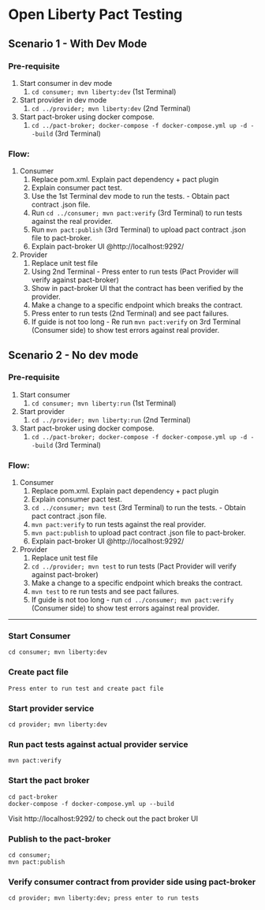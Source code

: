 # Open Liberty Pact Testing

## Scenario 1 - With Dev Mode
### Pre-requisite
1. Start consumer in dev mode
    1. `cd consumer; mvn liberty:dev` (1st Terminal)
1. Start provider in dev mode
    1. `cd ../provider; mvn liberty:dev` (2nd Terminal)
1. Start pact-broker using docker compose. 
    1. `cd ../pact-broker; docker-compose -f docker-compose.yml up -d --build` (3rd Terminal)
    
### Flow:    
1. Consumer
    1. Replace pom.xml. Explain pact dependency + pact plugin
    1. Explain consumer pact test.
    1. Use the 1st Terminal dev mode to run the tests. - Obtain pact contract .json file.
    1. Run `cd ../consumer; mvn pact:verify` (3rd Terminal) to run tests against the real provider.
    1. Run `mvn pact:publish` (3rd Terminal) to  upload pact contract .json file to pact-broker.
    1. Explain pact-broker UI @http://localhost:9292/
1. Provider
    1. Replace unit test file
    1. Using 2nd Terminal - Press enter to run tests (Pact Provider will verify against pact-broker)
    1. Show in pact-broker UI that the contract has been verified by the provider.
    1. Make a change to a specific endpoint which breaks the contract.
    1. Press enter to run tests (2nd Terminal) and see pact failures.
    1. If guide is not too long - Re run `mvn pact:verify` on 3rd Terminal (Consumer side) to show test errors against real provider.     

## Scenario 2 - No dev mode
### Pre-requisite
1. Start consumer
    1. `cd consumer; mvn liberty:run` (1st Terminal)
1. Start provider
    1. `cd ../provider; mvn liberty:run` (2nd Terminal)
1. Start pact-broker using docker compose. 
    1. `cd ../pact-broker; docker-compose -f docker-compose.yml up -d --build` (3rd Terminal)
    
### Flow:  
1. Consumer
    1. Replace pom.xml. Explain pact dependency + pact plugin
    1. Explain consumer pact test.
    1. `cd ../consumer; mvn test` (3rd Terminal) to run the tests. - Obtain pact contract .json file.
    1. `mvn pact:verify` to run tests against the real provider.
    1. `mvn pact:publish` to upload pact contract .json file to pact-broker.
    1. Explain pact-broker UI @http://localhost:9292/
1. Provider
    1. Replace unit test file    
    1. `cd ../provider; mvn test` to run tests (Pact Provider will verify against pact-broker)
    1. Make a change to a specific endpoint which breaks the contract.
    1. `mvn test` to re run tests and see pact failures.
    1. If guide is not too long - run `cd ../consumer; mvn pact:verify` (Consumer side) to show test errors against real provider.     


-----------------------------------------------------------
### Start Consumer

`cd consumer; mvn liberty:dev`

### Create pact file
`Press enter to run test and create pact file`

### Start provider service
`cd provider; mvn liberty:dev`

### Run pact tests against actual provider service
`mvn pact:verify`

### Start the pact broker
```
cd pact-broker
docker-compose -f docker-compose.yml up --build
```

Visit http://localhost:9292/ to check out the pact broker UI

### Publish to the pact-broker
```
cd consumer;
mvn pact:publish
```

### Verify consumer contract from provider side using pact-broker
`cd provider; mvn liberty:dev; press enter to run tests`

